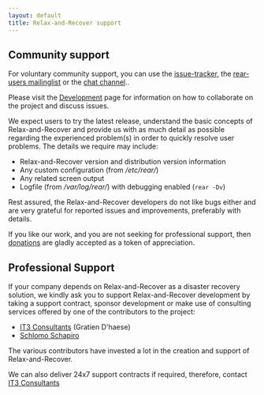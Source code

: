 ```yaml
---
layout: default
title: Relax-and-Recover support
---
```

## Community support
For voluntary community support, you can use the
[issue-tracker](http://github.com/rear/rear/issues), the
[rear-users mailinglist](http://lists.relax-and-recover.org/mailman/listinfo/rear-users)
or the [chat channel](https://gitter.im/rear/rear)..

Please visit the [Development](/development/) page for information on
how to collaborate on the project and discuss issues.

We expect users to try the latest release, understand the basic concepts of
Relax-and-Recover and provide us with as much detail as possible regarding
the experienced problem(s) in order to quickly resolve user problems.
The details we require may include:

- Relax-and-Recover version and distribution version information
- Any custom configuration (from */etc/rear/*)
- Any related screen output
- Logfile (from */var/log/rear/*) with debugging enabled (```rear -Dv```)

Rest assured, the Relax-and-Recover developers do not like bugs either
and are very grateful for reported issues and improvements, preferably
with details.

If you like our work, and you are not seeking for professional support,
then [donations](https://www.paypal.com/cgi-bin/webscr?item_name=Donation+to+Relax+and+Recover&cmd=_donations&business=gratien.dhaese%40gmail.com)
are gladly accepted as a token of appreciation.

## Professional Support
If your company depends on Relax-and-Recover as a disaster recovery solution,
we kindly ask you to support Relax-and-Recover development by taking a support
contract, sponsor development or make use of consulting services offered by
one of the contributors to the project:

 - [IT3 Consultants](http://www.it3.be/) (Gratien D'haese)
 - [Schlomo Schapiro](http://consulting.schlomo.schapiro.org/)

The various contributors have invested a lot in the creation and support
of Relax-and-Recover.

We can also deliver 24x7 support contracts if required, therefore, contact
[IT3 Consultants](http://www.it3.be/rear-support/)

